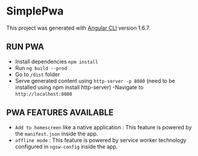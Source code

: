 # SimplePwa

This project was generated with [Angular CLI](https://github.com/angular/angular-cli) version 1.6.7.

## RUN PWA

- Install dependencies `npm install`
- Run `ng build --prod` 
- Go to `/dist` folder
- Serve generated content using `http-server -p 8080` (need to be installed using npm install http-server) 
 -Navigate to `http://localhost:8080`

## PWA FEATURES AVAILABLE

- `Add to homescreen` like a native application : 
This feature is powered by the `manifest.json` inside the app.
- `offline mode` : 
This feature is powered by service worker technology configured in `ngsw-config` inside the app.
